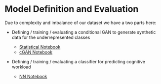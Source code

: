 # Model Definition and Evaluation

Due to complexity and imbalance of our dataset we have a two parts here:

- Defining / training / evaluating a conditional GAN to generate synthetic data for the underrepresented classes

  - [Statistical Notebook](data_generation_statistic.ipynb)
  - [cGAN Notebook](data_generation_cGAN.ipynb)

- Defining / training / evaluating a classifier for predicting cognitive workload
  - [NN Notebook](model_definition_evaluation.ipynb)
